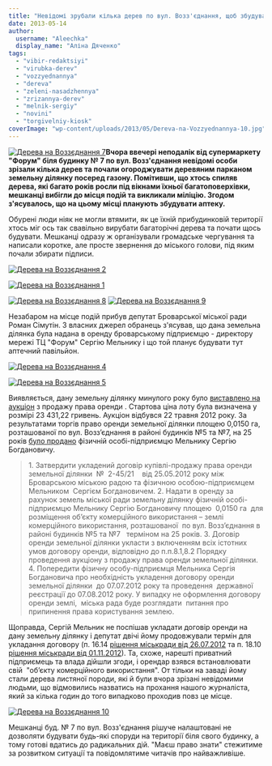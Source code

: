 ```yaml
---
title: "Невідомі зрубали кілька дерев по вул. Возз'єднання, щоб збудувати на їх місці аптеку?"
date: 2013-05-14
author: 
  username: "Aleechka"
  display_name: "Аліна Дяченко"
tags: 
  - "vibir-redaktsiyi"
  - "virubka-derev"
  - "vozzyednannya"
  - "dereva"
  - "zeleni-nasadzhennya"
  - "zrizannya-derev"
  - "melnik-sergiy"
  - "novini"
  - "torgivelniy-kiosk"
coverImage: "wp-content/uploads/2013/05/Dereva-na-Vozzyednannya-10.jpg"
---
```


[![Дерева на Воззєднання 7](https://mpz.brovary.org/wp-content/uploads/2013/05/Dereva-na-Vozzyednannya-7.jpg)](https://mpz.brovary.org/wp-content/uploads/2013/05/Dereva-na-Vozzyednannya-7.jpg)**Вчора ввечері неподалік від супермаркету "Форум" біля будинку № 7 по вул. Возз'єднання невідомі особи зрізали кілька дерев та почали огороджувати деревяним парканом земельну ділянку посеред газону. Помітивши, що хтось спиляв дерева, які багато років росли під вікнами їхньої багатоповерхівки, мешканці вибігли до місця подій та викликали міліцію. Згодом з'ясувалось, що на цьому місці планують збудувати аптеку.**

Обурені люди ніяк не могли втямити, як це їхній прибудинковій території хтось міг ось так свавільно вирубати багаторічні дерева та почати щось будувати. Мешканці одразу ж організували громадське чергування та написали коротке, але просте звернення до міського голови, під яким почали збирати підписи.

[![Дерева на Воззєднання 2](https://mpz.brovary.org/wp-content/uploads/2013/05/Dereva-na-Vozzyednannya-2.jpg)](https://mpz.brovary.org/wp-content/uploads/2013/05/Dereva-na-Vozzyednannya-2.jpg)

[![Дерева на Воззєднання 1](https://mpz.brovary.org/wp-content/uploads/2013/05/Dereva-na-Vozzyednannya-1.jpg)](https://mpz.brovary.org/wp-content/uploads/2013/05/Dereva-na-Vozzyednannya-1.jpg)

[![Дерева на Воззєднання 8](https://mpz.brovary.org/wp-content/uploads/2013/05/Dereva-na-Vozzyednannya-8.jpg)](https://mpz.brovary.org/wp-content/uploads/2013/05/Dereva-na-Vozzyednannya-8.jpg) [![Дерева на Воззєднання 9](https://mpz.brovary.org/wp-content/uploads/2013/05/Dereva-na-Vozzyednannya-9.jpg)](https://mpz.brovary.org/wp-content/uploads/2013/05/Dereva-na-Vozzyednannya-9.jpg)

Незабаром на місце подій прибув депутат Броварської міської ради Роман Сімутін. З власних джерел обранець з'ясував, що дана земельна ділянка була надана в оренду броварському підприємцю - директору мережі ТЦ "Форум" Сергію Мельнику і що той планує будувати тут аптечний павільйон.

[![Дерева на Воззєднання 4](https://mpz.brovary.org/wp-content/uploads/2013/05/Dereva-na-Vozzyednannya-4.jpg)](https://mpz.brovary.org/wp-content/uploads/2013/05/Dereva-na-Vozzyednannya-4.jpg)

[![Дерева на Воззєднання 5](https://mpz.brovary.org/wp-content/uploads/2013/05/Dereva-na-Vozzyednannya-5.jpg)](https://mpz.brovary.org/wp-content/uploads/2013/05/Dereva-na-Vozzyednannya-5.jpg)

Виявляється, дану земельну ділянку минулого року було [виставлено на аукціон](http://docs.pravo-znaty.org.ua/p1264/12.04.2012/592-20-06) з продажу права оренди . Стартова ціна лоту була визначена у розмірі 23 431,22 гривень. Аукціон відбувся 22 травня 2012 року. За результатами торгів право оренди земельної ділянки площею 0,0150 га,  розташованої по вул. Возз’єднання в районі будинків №5 та №7, на 25 років [було продано](http://docs.pravo-znaty.org.ua/p3038/07.06.2012/651-21-06) фізичній особі-підприємцю Мельнику Сергію Богдановичу.

> 1\. Затвердити укладений договір купівлі-продажу права оренди земельної ділянки  №  2-45/21    від 25.05.2012 року між Броварською міською радою та фізичною особою-підприємцем Мельником  Сергієм Богдановичем. 2. Надати в оренду за рахунок земель міської ради земельну ділянку фізичній особі-підприємцю Мельнику Сергію Богдановичу площею  0,0150 га  для розміщення об’єкту комерційного використання – землі комерційного використання, розташованої  по вул. Возз’єднання в районі будинків №5 та №7   терміном на 25 років. 3. Договір оренди земельної ділянки укласти з включенням всіх істотних умов договору оренди, відповідно до п.п.8.1,8.2 Порядку проведення аукціону з продажу права оренди земельної ділянки. 4. Попередити фізичну особу-підприємця Мельника Сергія Богдановича про необхідність укладення договору оренди земельної ділянки  до 07.07.2012 року та проведення  державної реєстрації до 07.08.2012 року. У випадку не оформлення договору оренди землі,  міська рада буде розглядати  питання про припинення права користування землею.

Щоправда, Сергій Мельник не поспішав укладати договір оренди на дану земельну ділянку і депутат двічі йому продовжували термін для укладання договору (п. 16.14 [рішення міськради від 26.07.2012](http://docs.pravo-znaty.org.ua/p3725/26.07.2012/692-22-06) та п. 18.10 [рішення міськради від 01.11.2012](http://docs.pravo-znaty.org.ua/p5716/01.11.2012/753-24-06)). Та, схоже, нарешті приватний підприємець та влада дійшли згоди, і орендар взявся встановлювати свій  "об’єкту комерційного використання". От тільки на заваді йому стали дерева листяної породи, які й були вчора зрізані невідомими людьми, що відмовились назватись на прохання нашого журналіста, який за кілька годин до того випадково проходив повз це місце.

[![Дерева на Воззєднання 10](https://mpz.brovary.org/wp-content/uploads/2013/05/Dereva-na-Vozzyednannya-10.jpg)](https://mpz.brovary.org/wp-content/uploads/2013/05/Dereva-na-Vozzyednannya-10.jpg)

Мешканці буд. № 7 по вул. Возз'єднання рішуче налаштовані не дозволяти будувати будь-які споруди на території біля свого будинку, а тому готові вдатись до радикальних дій. "Маєш право знати" стежитиме за розвитком ситуації та повідомлятиме читачів про найважливіше.
